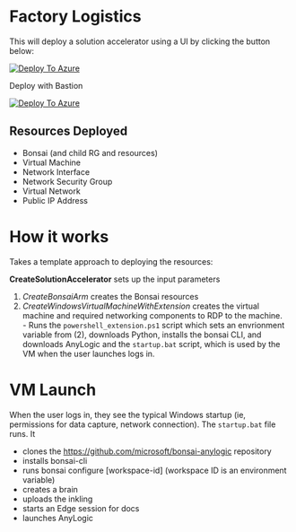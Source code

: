 # Factory Logistics


This will deploy a solution accelerator using a UI by clicking the button below:

[![Deploy To Azure](https://aka.ms/deploytoazurebutton)](https://portal.azure.com/#create/Microsoft.Template/uri/https%3A%2F%2Fraw.githubusercontent.com%2Fmicrosoft%2Fbonsai-solution-accelerators%2Fmain%2Flogistics_supply_chain%2Ffactory_logistics%2FCreateSolutionAccelerator.json/createUIDefinitionUri/https%3A%2F%2Fraw.githubusercontent.com%2Fmicrosoft%2Fbonsai-solution-accelerators%2Fmain%2Flogistics_supply_chain%2Ffactory_logistics%2FcreateUiDefinition.json)

Deploy with Bastion

[![Deploy To Azure](https://aka.ms/deploytoazurebutton)](https://portal.azure.com/#create/Microsoft.Template/uri/https%3A%2F%2Fraw.githubusercontent.com%2Fmicrosoft%2Fbonsai-solution-accelerators%2Fmain%2Flogistics_supply_chain%2Ffactory_logistics%2FCreateSolutionAcceleratorB.json/createUIDefinitionUri/https%3A%2F%2Fraw.githubusercontent.com%2Fmicrosoft%2Fbonsai-solution-accelerators%2Fmain%2Flogistics_supply_chain%2Ffactory_logistics%2FcreateUiDefinition.json)

<!-- # Single Resource

https://portal.azure.com/#create/Microsoft.Template/uri/https%3A%2F%2Fraw.githubusercontent.com%2Fdavidhcoe%2Fb_sas%2Fmaster%2FCreateWindowsVirtualMachineWithExtensionB.json    -->


## Resources Deployed

- Bonsai (and child RG and resources)
- Virtual Machine
- Network Interface
- Network Security Group
- Virtual Network
- Public IP Address

# How it works

Takes a template approach to deploying the resources:

**CreateSolutionAccelerator** sets up the input parameters<br>
1. *CreateBonsaiArm* creates the Bonsai resources 
2. *CreateWindowsVirtualMachineWithExtension* creates the virtual machine and required networking components to RDP to the machine. <br> - Runs the `powershell_extension.ps1` script which sets an envrionment variable from (2), downloads Python, installs the bonsai CLI, and downloads AnyLogic and the `startup.bat` script, which is used by the VM when the user launches logs in.

# VM Launch

When the user logs in, they see the typical Windows startup (ie, permissions for data capture, network connection). The `startup.bat` file runs. It 

- clones the https://github.com/microsoft/bonsai-anylogic repository
- installs bonsai-cli
- runs bonsai configure [workspace-id] (workspace ID is an environment variable)
- creates a brain
- uploads the inkling
- starts an Edge session for docs
- launches AnyLogic 
